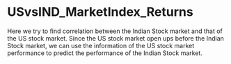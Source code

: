 # USvsIND_MarketIndex_Returns


Here we try to find correlation between the Indian Stock market and that of the US stock market.
Since the US stock market open ups before the Indian Stock market, we can use the information of the US stock market performance to predict the performance of the Indian Stock market.
